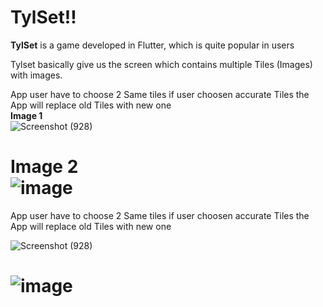 # TylSet!!

**TylSet** is a game developed in Flutter, which is quite popular in users

Tylset basically give us the screen which contains multiple Tiles (Images) with images. 

App user have to choose 2 Same tiles if user choosen accurate Tiles the App will replace old Tiles with new one\
**Image 1**\
![Screenshot (928)](https://user-images.githubusercontent.com/45457183/139012909-1b60d6be-b811-42b3-bfbf-6652081ea8b3.png)

**Image 2**\
![image](https://user-images.githubusercontent.com/45457183/139012918-f3f13439-6ab7-49d8-b502-74fad9b7136f.png)
=======
App user have to choose 2 Same tiles if user choosen accurate Tiles the App will replace old Tiles with new one


![Screenshot (928)](https://user-images.githubusercontent.com/45457183/139012093-a28dd3eb-d73a-45c9-8c6f-b93759cf121f.png)

![image](https://user-images.githubusercontent.com/45457183/139012029-a89ebf3c-e4d2-4ab5-b449-dae316a27b9b.png)
=======
